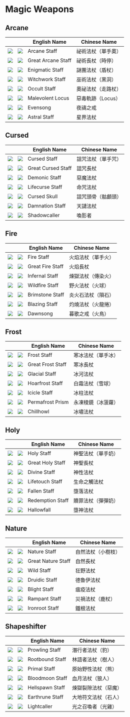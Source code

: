 # Magic Weapons

## Arcane

||| English Name | Chinese Name |
|---|---|---|---|
| ![](https://render.albiononline.com/v1/item/T8_MAIN_ARCANESTAFF@4.png) | ![](../../img/ava/T8_MAIN_ARCANESTAFF@4) | Arcane Staff | 祕術法杖（單手奧） |
| ![](https://render.albiononline.com/v1/item/T8_2H_ARCANESTAFF@4.png) | ![](../../img/ava/T8_2H_ARCANESTAFF@4) | Great Arcane Staff | 祕術長杖（時停） |
| ![](https://render.albiononline.com/v1/item/T8_2H_ENIGMATICSTAFF@4.png) | ![](../../img/ava/T8_2H_ENIGMATICSTAFF@4) | Enigmatic Staff | 謎團法杖（盾杖） |
| ![](https://render.albiononline.com/v1/item/T8_MAIN_ARCANESTAFF_UNDEAD@4.png) | ![](../../img/ava/T8_MAIN_ARCANESTAFF_UNDEAD@4) | Witchwork Staff | 巫術法杖（黑洞） |
| ![](https://render.albiononline.com/v1/item/T8_2H_ARCANESTAFF_HELL@4.png) | ![](../../img/ava/T8_2H_ARCANESTAFF_HELL@4) | Occult Staff | 奧祕法杖（走路杖） |
| ![](https://render.albiononline.com/v1/item/T8_2H_ENIGMATICORB_MORGANA@4.png) | ![](../../img/ava/T8_2H_ENIGMATICORB_MORGANA@4) | Malevolent Locus | 惡毒軌跡（Locus） |
| ![](https://render.albiononline.com/v1/item/T8_2H_ARCANE_RINGPAIR_AVALON@4.png) | ![](../../img/ava/T8_2H_ARCANE_RINGPAIR_AVALON@4) | Evensong | 夜禱之戒 |
| ![](https://render.albiononline.com/v1/item/T8_2H_ARCANESTAFF_CRYSTAL@4.png) | ![](../../img/ava/T8_2H_ARCANESTAFF_CRYSTAL@4) | Astral Staff | 星界法杖 |

## Cursed

||| English Name | Chinese Name |
|---|---|---|---|
| ![](https://render.albiononline.com/v1/item/T8_MAIN_CURSEDSTAFF@4.png) | ![](../../img/ava/T8_MAIN_CURSEDSTAFF@4) | Cursed Staff | 詛咒法杖（單手咒） |
| ![](https://render.albiononline.com/v1/item/T8_2H_CURSEDSTAFF@4.png) | ![](../../img/ava/T8_2H_CURSEDSTAFF@4) | Great Cursed Staff | 詛咒長杖 |
| ![](https://render.albiononline.com/v1/item/T8_2H_DEMONICSTAFF@4.png) | ![](../../img/ava/T8_2H_DEMONICSTAFF@4) | Demonic Staff | 惡魔法杖 |
| ![](https://render.albiononline.com/v1/item/T8_MAIN_CURSEDSTAFF_UNDEAD@4.png) | ![](../../img/ava/T8_MAIN_CURSEDSTAFF_UNDEAD@4) | Lifecurse Staff | 命咒法杖 |
| ![](https://render.albiononline.com/v1/item/T8_2H_SKULLORB_HELL@4.png) | ![](../../img/ava/T8_2H_SKULLORB_HELL@4) | Cursed Skull | 詛咒頭骨（骷顱頭） |
| ![](https://render.albiononline.com/v1/item/T8_2H_CURSEDSTAFF_MORGANA@4.png) | ![](../../img/ava/T8_2H_CURSEDSTAFF_MORGANA@4) | Damnation Staff | 天譴法杖 |
| ![](https://render.albiononline.com/v1/item/T8_MAIN_CURSEDSTAFF_AVALON@4.png) | ![](../../img/ava/T8_MAIN_CURSEDSTAFF_AVALON@4) | Shadowcaller | 喚影者 |

## Fire

||| English Name | Chinese Name |
|---|---|---|---|
| ![](https://render.albiononline.com/v1/item/T8_MAIN_FIRESTAFF@4.png) | ![](../../img/ava/T8_MAIN_FIRESTAFF@4) | Fire Staff | 火焰法杖（單手火） |
| ![](https://render.albiononline.com/v1/item/T8_2H_FIRESTAFF@4.png) | ![](../../img/ava/T8_2H_FIRESTAFF@4) | Great Fire Staff | 火焰長杖 |
| ![](https://render.albiononline.com/v1/item/T8_2H_INFERNOSTAFF@4.png) | ![](../../img/ava/T8_2H_INFERNOSTAFF@4) | Infernal Staff | 煉獄法杖（傳染火） |
| ![](https://render.albiononline.com/v1/item/T8_MAIN_FIRESTAFF_KEEPER@4.png) | ![](../../img/ava/T8_MAIN_FIRESTAFF_KEEPER@4) | Wildfire Staff | 野火法杖（火球） |
| ![](https://render.albiononline.com/v1/item/T8_2H_FIRESTAFF_HELL@4.png) | ![](../../img/ava/T8_2H_FIRESTAFF_HELL@4) | Brimstone Staff | 炎火石法杖（隕石） |
| ![](https://render.albiononline.com/v1/item/T8_2H_INFERNOSTAFF_MORGANA@4.png) | ![](../../img/ava/T8_2H_INFERNOSTAFF_MORGANA@4) | Blazing Staff | 灼燒法杖（火龍捲） |
| ![](https://render.albiononline.com/v1/item/T8_2H_FIRE_RINGPAIR_AVALON@4.png) | ![](../../img/ava/T8_2H_FIRE_RINGPAIR_AVALON@4) | Dawnsong | 暮歌之戒（火鳥） |

## Frost

||| English Name | Chinese Name |
|---|---|---|---|
| ![](https://render.albiononline.com/v1/item/T8_MAIN_FROSTSTAFF@4.png) | ![](../../img/ava/T8_MAIN_FROSTSTAFF@4) | Frost Staff | 寒冰法杖（單手冰） |
| ![](https://render.albiononline.com/v1/item/T8_2H_FROSTSTAFF@4.png) | ![](../../img/ava/T8_2H_FROSTSTAFF@4) | Great Frost Staff | 寒冰長杖 |
| ![](https://render.albiononline.com/v1/item/T8_2H_GLACIALSTAFF@4.png) | ![](../../img/ava/T8_2H_GLACIALSTAFF@4) | Glacial Staff | 冰河法杖 |
| ![](https://render.albiononline.com/v1/item/T8_MAIN_FROSTSTAFF_KEEPER@4.png) | ![](../../img/ava/T8_MAIN_FROSTSTAFF_KEEPER@4) | Hoarfrost Staff | 白霜法杖（雪球） |
| ![](https://render.albiononline.com/v1/item/T8_2H_ICEGAUNTLETS_HELL@4.png) | ![](../../img/ava/T8_2H_ICEGAUNTLETS_HELL@4) | Icicle Staff | 冰柱法杖 |
| ![](https://render.albiononline.com/v1/item/T8_2H_ICECRYSTAL_UNDEAD@4.png) | ![](../../img/ava/T8_2H_ICECRYSTAL_UNDEAD@4) | Permafrost Prism | 永凍稜鏡（冰菠蘿） |
| ![](https://render.albiononline.com/v1/item/T8_MAIN_FROSTSTAFF_AVALON@4.png) | ![](../../img/ava/T8_MAIN_FROSTSTAFF_AVALON@4) | Chillhowl | 冰嘯法杖 |

## Holy

||| English Name | Chinese Name |
|---|---|---|---|
| ![](https://render.albiononline.com/v1/item/T8_MAIN_HOLYSTAFF@4.png) | ![](../../img/ava/T8_MAIN_HOLYSTAFF@4) | Holy Staff | 神聖法杖（單手奶） |
| ![](https://render.albiononline.com/v1/item/T8_2H_HOLYSTAFF@4.png) | ![](../../img/ava/T8_2H_HOLYSTAFF@4) | Great Holy Staff | 神聖長杖 |
| ![](https://render.albiononline.com/v1/item/T8_2H_DIVINESTAFF@4.png) | ![](../../img/ava/T8_2H_DIVINESTAFF@4) | Divine Staff | 神性法杖 |
| ![](https://render.albiononline.com/v1/item/T8_MAIN_HOLYSTAFF_MORGANA@4.png) | ![](../../img/ava/T8_MAIN_HOLYSTAFF_MORGANA@4) | Lifetouch Staff | 生命之觸法杖 |
| ![](https://render.albiononline.com/v1/item/T8_2H_HOLYSTAFF_HELL@4.png) | ![](../../img/ava/T8_2H_HOLYSTAFF_HELL@4) | Fallen Staff | 墮落法杖 |
| ![](https://render.albiononline.com/v1/item/T8_2H_HOLYSTAFF_UNDEAD@4.png) | ![](../../img/ava/T8_2H_HOLYSTAFF_UNDEAD@4) | Redemption Staff | 贖罪法杖（彈彈奶） |
| ![](https://render.albiononline.com/v1/item/T8_MAIN_HOLYSTAFF_AVALON@4.png) | ![](../../img/ava/T8_MAIN_HOLYSTAFF_AVALON@4) | Hallowfall | 墮神法杖 |

## Nature

||| English Name | Chinese Name |
|---|---|---|---|
| ![](https://render.albiononline.com/v1/item/T8_MAIN_NATURESTAFF@4.png) | ![](../../img/ava/T8_MAIN_NATURESTAFF@4) | Nature Staff | 自然法杖（小樹枝） |
| ![](https://render.albiononline.com/v1/item/T8_2H_NATURESTAFF@4.png) | ![](../../img/ava/T8_2H_NATURESTAFF@4) | Great Nature Staff | 自然長杖 |
| ![](https://render.albiononline.com/v1/item/T8_2H_WILDSTAFF@4.png) | ![](../../img/ava/T8_2H_WILDSTAFF@4) | Wild Staff | 狂野法杖 |
| ![](https://render.albiononline.com/v1/item/T8_MAIN_NATURESTAFF_KEEPER@4.png) | ![](../../img/ava/T8_MAIN_NATURESTAFF_KEEPER@4) | Druidic Staff | 德魯伊法杖 |
| ![](https://render.albiononline.com/v1/item/T8_2H_NATURESTAFF_HELL@4.png) | ![](../../img/ava/T8_2H_NATURESTAFF_HELL@4) | Blight Staff | 瘟疫法杖 |
| ![](https://render.albiononline.com/v1/item/T8_2H_NATURESTAFF_KEEPER@4.png) | ![](../../img/ava/T8_2H_NATURESTAFF_KEEPER@4) | Rampant Staff | 災禍法杖（鹿杖） |
| ![](https://render.albiononline.com/v1/item/T8_MAIN_NATURESTAFF_AVALON@4.png) | ![](../../img/ava/T8_MAIN_NATURESTAFF_AVALON@4) | Ironroot Staff | 鐵根法杖 |

## Shapeshifter

||| English Name | Chinese Name |
|---|---|---|---|
| ![](https://render.albiononline.com/v1/item/T8_2H_SHAPESHIFTER_SET1@4.png) | ![](../../img/ava/T8_2H_SHAPESHIFTER_SET1@4) | Prowling Staff | 潛行者法杖（豹） |
| ![](https://render.albiononline.com/v1/item/T8_2H_SHAPESHIFTER_SET2@4.png) | ![](../../img/ava/T8_2H_SHAPESHIFTER_SET2@4) | Rootbound Staff | 林語者法杖（樹人） |
| ![](https://render.albiononline.com/v1/item/T8_2H_SHAPESHIFTER_SET3@4.png) | ![](../../img/ava/T8_2H_SHAPESHIFTER_SET3@4) | Primal Staff | 原始野性法杖（熊） |
| ![](https://render.albiononline.com/v1/item/T8_2H_SHAPESHIFTER_MORGANA@4.png) | ![](../../img/ava/T8_2H_SHAPESHIFTER_MORGANA@4) | Bloodmoon Staff | 血月法杖（狼人） |
| ![](https://render.albiononline.com/v1/item/T8_2H_SHAPESHIFTER_HELL@4.png) | ![](../../img/ava/T8_2H_SHAPESHIFTER_HELL@4) | Hellspawn Staff | 煉獄裂隙法杖（惡魔） |
| ![](https://render.albiononline.com/v1/item/T8_2H_SHAPESHIFTER_KEEPER@4.png) | ![](../../img/ava/T8_2H_SHAPESHIFTER_KEEPER@4) | Earthrune Staff | 大地符文法杖（石人） |
| ![](https://render.albiononline.com/v1/item/T8_2H_SHAPESHIFTER_AVALON@4.png) | ![](../../img/ava/T8_2H_SHAPESHIFTER_AVALON@4) | Lightcaller | 光之召喚者（光雞） |
